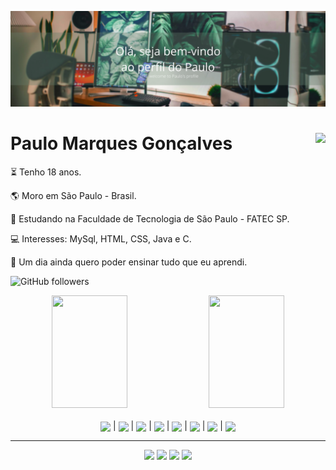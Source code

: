 ![Olá,Seja bem-vindo ao perfil do Paulo](https://github.com/PauloMarquesG/PauloMarquesG/blob/main/Photos/header.png)
<div>
  <img align="right" height="250em" src="https://avatars.githubusercontent.com/u/82685447" />

  # Paulo Marques Gonçalves

  <p>⏳ Tenho 18 anos.</p>
  <p>🌎 Moro em São Paulo - Brasil.</p>
  <p>🏫 Estudando na Faculdade de Tecnologia de São Paulo - FATEC SP.</p>
  <p>💻 Interesses: MySql, HTML, CSS, Java e C.</p>
  <p>💭 Um dia ainda quero poder ensinar tudo que eu aprendi.</p>

  ![GitHub followers](https://img.shields.io/github/followers/PauloMarquesG?style=flat-square)
  <!--<img src="https://komarev.com/ghpvc/?username=PauloMarquesG&color=green" alt="Profile views" />-->
</div>

<div align="center">
  <img width="49%" height="180em" src="https://github-readme-stats.vercel.app/api?username=PauloMarquesG&show_icons=true&theme=dark&include_all_commits=true&count_private=true"/>
  <img width="49%" height="180em" src="https://github-readme-stats.vercel.app/api/top-langs/?username=PauloMarquesG&layout=compact&langs_count=5&theme=dark"/>
</div>
  
<div style="display: inline_block" align="center"><br>  
  <img align="center" height="50" src="https://cdn.jsdelivr.net/gh/devicons/devicon/icons/html5/html5-original.svg" /> | 
  <img align="center" height="50" src="https://cdn.jsdelivr.net/gh/devicons/devicon/icons/css3/css3-original.svg" /> | 
  <img align="center" height="50" src="https://cdn.jsdelivr.net/gh/devicons/devicon/icons/c/c-original.svg" /> | 
  <img align="center" height="50" src="https://cdn.jsdelivr.net/gh/devicons/devicon/icons/php/php-plain.svg" /> | 
  <img align="center" height="50" src="https://cdn.jsdelivr.net/gh/devicons/devicon/icons/mysql/mysql-original.svg" /> | 
  <img align="center" height="50" src="https://cdn.jsdelivr.net/gh/devicons/devicon/icons/java/java-original.svg" /> | 
  <img align="center" height="50" src="https://cdn.jsdelivr.net/gh/devicons/devicon/icons/javascript/javascript-original.svg" /> | 
  <img align="center" height="50" src="https://cdn.jsdelivr.net/gh/devicons/devicon/icons/python/python-original.svg" />
</div>

  --- 
<div align="center">
  <a href="https://www.facebook.com/paulomarquesgon" target="_blank"><img src="https://img.shields.io/badge/Facebook-1877F2?style=for-the-badge&logo=facebook&logoColor=white"></a>
  <a href="https://www.linkedin.com/in/paulo-marques-gonçalves/" target="_blank"><img src="https://img.shields.io/badge/LinkedIn-0077B5?style=for-the-badge&logo=linkedin&logoColor=white"></a>
  <a href="https://www.instagram.com/paulinhn_/" target="_blank"><img src="https://img.shields.io/badge/Instagram-E4405F?style=for-the-badge&logo=instagram&logoColor=white"></a>
  <a href="https://discord.gg/2uXyGHrzVu" target="_blank"><img src="https://img.shields.io/badge/Discord-7289DA?style=for-the-badge&logo=discord&logoColor=white"></a>
</div>
